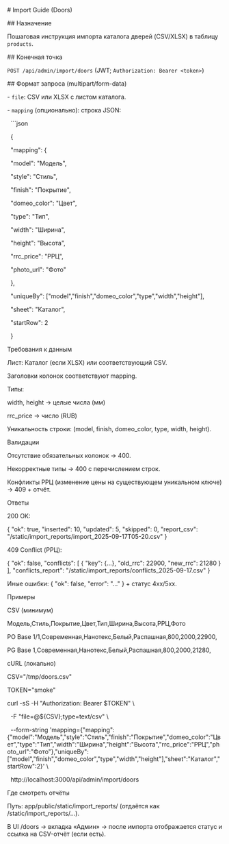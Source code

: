 \# Import Guide (Doors)



\## Назначение

Пошаговая инструкция импорта каталога дверей (CSV/XLSX) в таблицу `products`.



\## Конечная точка

`POST /api/admin/import/doors` (JWT; `Authorization: Bearer <token>`)



\## Формат запроса (multipart/form-data)

\- `file`: CSV или XLSX с листом каталога.

\- `mapping` (опционально): строка JSON:

&nbsp; ```json

&nbsp; {

&nbsp;   "mapping": {

&nbsp;     "model": "Модель",

&nbsp;     "style": "Стиль",

&nbsp;     "finish": "Покрытие",

&nbsp;     "domeo\_color": "Цвет",

&nbsp;     "type": "Тип",

&nbsp;     "width": "Ширина",

&nbsp;     "height": "Высота",

&nbsp;     "rrc\_price": "РРЦ",

&nbsp;     "photo\_url": "Фото"

&nbsp;   },

&nbsp;   "uniqueBy": \["model","finish","domeo\_color","type","width","height"],

&nbsp;   "sheet": "Каталог",

&nbsp;   "startRow": 2

&nbsp; }

Требования к данным



Лист: Каталог (если XLSX) или соответствующий CSV.



Заголовки колонок соответствуют mapping.



Типы:



width, height → целые числа (мм)



rrc\_price → число (RUB)



Уникальность строки: (model, finish, domeo\_color, type, width, height).



Валидации



Отсутствие обязательных колонок → 400.



Некорректные типы → 400 с перечислением строк.



Конфликты РРЦ (изменение цены на существующем уникальном ключе) → 409 + отчёт.



Ответы



200 OK:

{ "ok": true, "inserted": 10, "updated": 5, "skipped": 0, "report\_csv": "/static/import\_reports/import\_2025-09-17T05-20.csv" }





409 Conflict (РРЦ):



{ "ok": false, "conflicts": \[ { "key": {...}, "old\_rrc": 22900, "new\_rrc": 21280 } ], "conflicts\_report": "/static/import\_reports/conflicts\_2025-09-17.csv" }



Иные ошибки: { "ok": false, "error": "..." } + статус 4xx/5xx.



Примеры

CSV (минимум)



Модель,Стиль,Покрытие,Цвет,Тип,Ширина,Высота,РРЦ,Фото

PO Base 1/1,Современная,Нанотекс,Белый,Распашная,800,2000,22900,

PG Base 1,Современная,Нанотекс,Белый,Распашная,800,2000,21280,



cURL (локально)



CSV="/tmp/doors.csv"

TOKEN="smoke"



curl -sS -H "Authorization: Bearer $TOKEN" \\

&nbsp; -F "file=@${CSV};type=text/csv" \\

&nbsp; --form-string 'mapping={"mapping":{"model":"Модель","style":"Стиль","finish":"Покрытие","domeo\_color":"Цвет","type":"Тип","width":"Ширина","height":"Высота","rrc\_price":"РРЦ","photo\_url":"Фото"},"uniqueBy":\["model","finish","domeo\_color","type","width","height"],"sheet":"Каталог","startRow":2}' \\

&nbsp; http://localhost:3000/api/admin/import/doors

Где смотреть отчёты



Путь: app/public/static/import\_reports/ (отдаётся как /static/import\_reports/...).



В UI /doors → вкладка «Админ» → после импорта отображается статус и ссылка на CSV-отчёт (если есть).







